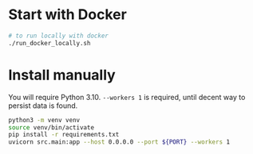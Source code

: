 # Start with Docker

```bash
# to run locally with docker
./run_docker_locally.sh

```

# Install manually
You will require Python 3.10. `--workers 1` is required, until decent way to persist data is found.
```bash
python3 -m venv venv
source venv/bin/activate
pip install -r requirements.txt
uvicorn src.main:app --host 0.0.0.0 --port ${PORT} --workers 1
```